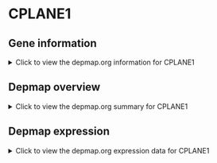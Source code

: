 <h1>CPLANE1</h1>

<h2>Gene information</h2>
<details>
  <summary>Click to view the depmap.org information for CPLANE1</summary>
  <iframe src="https://depmap.org/portal/gene/CPLANE1?tab=about" style="border:none;width:100%;height:800px"></iframe>
</details>

<h2>Depmap overview</h2>
<details>
  <summary>Click to view the depmap.org summary for CPLANE1</summary>
  <iframe src="https://depmap.org/portal/gene/CPLANE1?tab=overview" style="border:none;width:100%;height:800px"></iframe>
</details>

<h2>Depmap expression</h2>
<details>
  <summary>Click to view the depmap.org expression data for CPLANE1</summary>
  <iframe src="https://depmap.org/portal/gene/CPLANE1?tab=characterization" style="border:none;width:100%;height:800px"></iframe>
</details>


<!--
<h2>Reactome Pathway diagram</h2>
PNAME
-->


